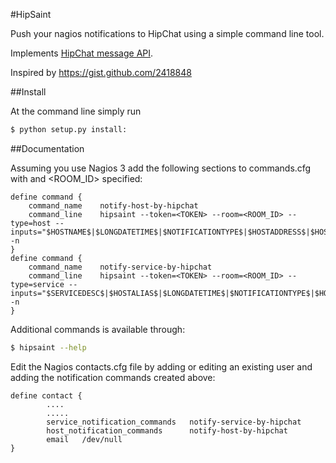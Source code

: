 #HipSaint

Push your nagios notifications to HipChat using a simple command line tool.

Implements [HipChat message API](https://www.hipchat.com/docs/api/method/rooms/message).

Inspired by https://gist.github.com/2418848

##Install

At the command line simply run
~~~ sh
$ python setup.py install:
~~~

##Documentation

Assuming you use Nagios 3 add the following sections to commands.cfg with <TOKEN> and <ROOM_ID> specified:

    define command {
        command_name    notify-host-by-hipchat
        command_line    hipsaint --token=<TOKEN> --room=<ROOM_ID> --type=host --inputs="$HOSTNAME$|$LONGDATETIME$|$NOTIFICATIONTYPE$|$HOSTADDRESS$|$HOSTSTATE$|$HOSTOUTPUT$" -n
    }
    define command {
        command_name    notify-service-by-hipchat
        command_line    hipsaint --token=<TOKEN> --room=<ROOM_ID> --type=service --inputs="$SERVICEDESC$|$HOSTALIAS$|$LONGDATETIME$|$NOTIFICATIONTYPE$|$HOSTADDRESS$|$SERVICESTATE$|$SERVICEOUTPUT$" -n
    }

Additional commands is available through:
~~~ sh
$ hipsaint --help
~~~

Edit the Nagios contacts.cfg file by adding or editing an existing user and adding the notification commands created above:

    define contact {
            ....
            .....
            service_notification_commands   notify-service-by-hipchat
            host_notification_commands      notify-host-by-hipchat
            email   /dev/null
    }
